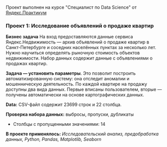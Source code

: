 Проект выполнен на курсе "Специалист по Data Science" от [Яндекс.Практикум](https://practicum.yandex.ru/data-scientist/)

### Проект 1: Исследование объявлений о продаже квартир

**Бизнес задача**
На вход предоставляются данные сервиса Яндекс.Недвижимость — архив объявлений о продаже квартир в Санкт-Петербурге и соседних населённых пунктах за несколько лет. Нужно научиться определять рыночную стоимость объектов недвижимости. 
Набор данных содержит данные с объявлениями о продажах квартир.

**Задача — установить параметры**. Это позволит построить автоматизированную систему: она отследит аномалии и мошенническую деятельность. По каждой квартире на продажу доступны два вида данных. Первые вписаны пользователем, вторые — получены автоматически на основе картографических данных.

**Data:** CSV-файл содержит 23699 строк и 22 столбца.

**Проверка набора данных:** выбросы, пропуски, дубликаты
- Столбцы с пропущенными значениями: 14

**В проекте применялось:** *Исследовательский анализ, предобработка данных, Python, Pandas, Matplotlib, Seaborn*
